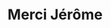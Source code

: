 ---
title: "Merci Jérôme"
url: /paris/merci-jerome-avenue-de-la-motte-picquet/
shop: boulangerie
---